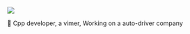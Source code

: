 ![](https://github-readme-stats.vercel.app/api?username=HaomingJu&show_icons=true&theme=onedark&hide_title=true&include_all_commits=true)

🙂 Cpp developer, a vimer,  Working on a auto-driver company
